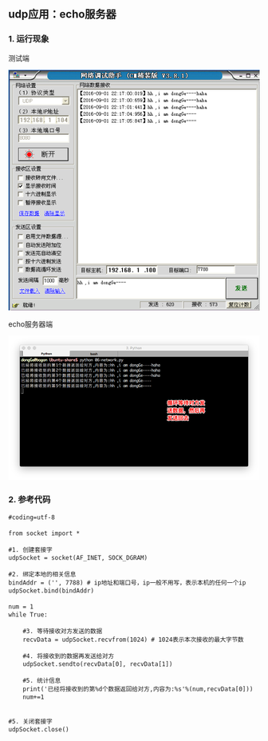 ## udp应用：echo服务器
### 1. 运行现象
测试端

![alt文本](Images/Snip20160901_74.png "Title")

echo服务器端

![alt文本](Images/Snip20160901_73.png "Title")

### 2. 参考代码
    #coding=utf-8

    from socket import *

    #1. 创建套接字
    udpSocket = socket(AF_INET, SOCK_DGRAM)

    #2. 绑定本地的相关信息
    bindAddr = ('', 7788) # ip地址和端口号，ip一般不用写，表示本机的任何一个ip
    udpSocket.bind(bindAddr)

    num = 1
    while True:

        #3. 等待接收对方发送的数据
        recvData = udpSocket.recvfrom(1024) # 1024表示本次接收的最大字节数

        #4. 将接收到的数据再发送给对方
        udpSocket.sendto(recvData[0], recvData[1])

        #5. 统计信息
        print('已经将接收到的第%d个数据返回给对方,内容为:%s'%(num,recvData[0]))
        num+=1


    #5. 关闭套接字
    udpSocket.close()

